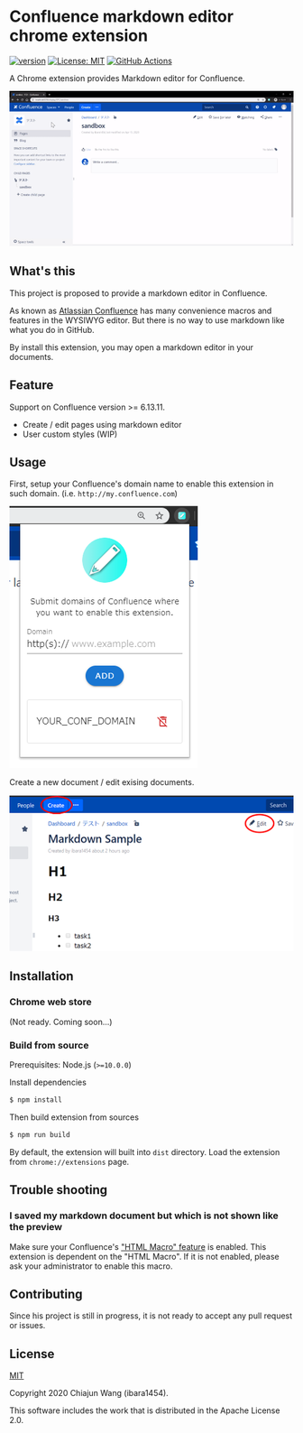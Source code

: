 # Confluence markdown editor chrome extension

[![version](https://img.shields.io/badge/version-1.0.0-blue)](https://github.com/ibara1454/confluence-markdown-editor-chrome-extension/releases)
[![License: MIT](https://img.shields.io/badge/License-MIT-blue.svg)](https://opensource.org/licenses/MIT)
[![GitHub Actions](https://github.com/ibara1454/confluence-markdown-editor-chrome-extension/workflows/build/badge.svg)](https://github.com/ibara1454/confluence-markdown-editor-chrome-extension/actions?query=workflow%3Abuild)

A Chrome extension provides Markdown editor for Confluence.

![Sample](docs/sample.gif)

## What's this

This project is proposed to provide a markdown editor in Confluence.

As known as [Atlassian Confluence](https://www.atlassian.com/software/confluence) has many convenience macros and features in the WYSIWYG editor.
But there is no way to use markdown like what you do in GitHub.

By install this extension, you may open a markdown editor in your documents.

## Feature

Support on Confluence version >= 6.13.11.

- Create / edit pages using markdown editor
- User custom styles (WIP)

## Usage

First, setup your Confluence's domain name to enable this extension in such domain. (i.e. `http://my.confluence.com`)

![menu](docs/menu.png)

Create a new document / edit exising documents.

![create_edit](docs/create_edit.png)

## Installation

### Chrome web store

(Not ready. Coming soon...)

### Build from source

Prerequisites: Node.js (`>=10.0.0`)

Install dependencies

```bash
$ npm install
```

Then build extension from sources

```bash
$ npm run build
```

By default, the extension will built into `dist` directory.
Load the extension from `chrome://extensions` page.

## Trouble shooting

### I saved my markdown document but which is not shown like the preview

Make sure your Confluence's ["HTML Macro" feature](https://confluence.atlassian.com/doc/html-macro-38273085.html) is enabled.
This extension is dependent on the "HTML Macro". If it is not enabled, please ask your administrator to enable this macro.

## Contributing

Since his project is still in progress, it is not ready to accept any pull request or issues.

## License

[MIT](LICENSE)

Copyright 2020 Chiajun Wang (ibara1454).

This software includes the work that is distributed in the Apache License 2.0.
